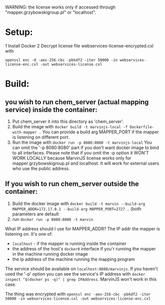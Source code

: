 WARNING: the license works only if accessed through "mapper.grzybowskigroup.pl" or "localhost".

# Setup:

1 Install Docker
2 Decrypt license file webservices-license-encrypted.cxl with
  ```
  openssl enc -d -aes-256-cbc -pbkdf2 -iter 50000 -in webservices-license-enc.cxl -out webservices-license.cxl
  ```

# Build:

##  you wish to run chem_server (actual mapping service) inside the container:

1. Put chem_server it into this directory as 'chem_server'.
2. Build the image with `docker build -t marvinjs-local -f Dockerfile-with-mapper .` You can provide a build arg MAPPER_PORT if the mapper is listening on different port.
3. Run the image with `docker run -p 8080:8080 -t marvinjs-local`
You can omit the '-p 8080:8080' part if you don't want docker image to bind to all interfaces. Please note that if you omit the -p option it WON'T WORK LOCALLY because MarvinJS license works only for mapper.grzybowskigroup.pl and localhost. It will work for external users who use the public address.

## If you wish to run chem_server outside the container:

1. Build the docker image with `docker build -t marvin --build-arg MAPPER_ADDR=172.17.0.1 --build-arg MAPPER_PORT=2727 .` (both parameters are default
2. run `docker run -p 8080:8080 -t marvin`

What IP address should I use for MAPPER_ADDR? The IP addr the mapper is listening on. It's one of:

* `localhost` - if the mapper is running inside the container
* the address of the host's `docker0` interface if you'r running the mapper in the machine running docker image
* the ip address of the machine running the mapping program


The service should be available on `localhost:8080/marvinjs`. If you haven't used the '-p' option you can see the service's IP address with `docker inspect "$(docker ps -q)" | grep IPAddress`. MarvinJS won't work in this case.


The thing was encrypted with
    ```
    openssl enc -aes-256-cbc -pbkdf2 -iter 50000 -in webservices-license.cxl -out webservices-license-enc.cxl
    ```
